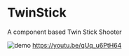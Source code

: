 # TwinStick
A component based Twin Stick Shooter

![demo](https://media.giphy.com/media/kRZy701AuXGDu/giphy.gif)
https://youtu.be/qUq_u6PtH64

